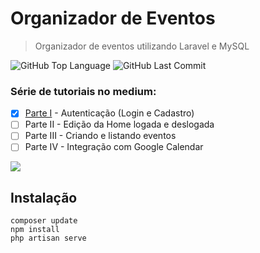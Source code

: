 # Organizador de Eventos
> Organizador de eventos utilizando Laravel e MySQL

<img alt="GitHub Top Language" src="https://img.shields.io/github/languages/top/mairaarquino/organizador_eventos" /> <img alt="GitHub Last Commit" src="https://img.shields.io/github/last-commit/mairaarquino/organizador_eventos" />

### Série de tutoriais no medium:

- [x] [Parte I](https://medium.com/@maira.arquiino/organizador-de-eventos-com-laravel-e-mysql-parte-i-2c4b1f3fda2c?sk=e719ba4dc33784207ab90019aa1b6b3f) - Autenticação (Login e Cadastro)
- [ ] Parte II - Edição da Home logada e deslogada
- [ ] Parte III - Criando e listando eventos
- [ ] Parte IV - Integração com Google Calendar

![](https://miro.medium.com/max/480/1*gLbGoODI56W5DOegRBFGmQ.gif)

## Instalação

``` 
composer update
npm install
php artisan serve
```

